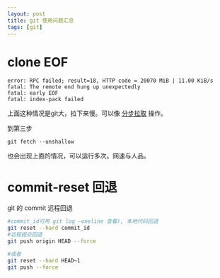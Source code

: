 ```yaml
---
layout: post
title: git 使用问题汇总
tags: [git]
---
```


# clone EOF

```
error: RPC failed; result=18, HTTP code = 20070 MiB | 11.00 KiB/s
fatal: The remote end hung up unexpectedly
fatal: early EOF
fatal: index-pack failed
```

上面这种情况是git大，拉下来慢。可以像 [分步拉取](http://stackoverflow.com/questions/21277806/fatal-early-eof-fatal-index-pack-failed) 操作。

到第三步

```
git fetch --unshallow
```

也会出现上面的情况，可以运行多次。网速与人品。

# commit-reset 回退

git 的 commit 远程回退

```bash
#commit_id可用 git log –oneline 查看), 本地代码回退
git reset --hard commit_id
#远程提交回退
git push origin HEAD --force

#或者
git reset --hard HEAD~1
git push --force
```
